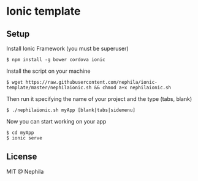 # Ionic template

## Setup

Install Ionic Framework (you must be superuser)

    $ npm install -g bower cordova ionic

Install the script on your machine

    $ wget https://raw.githubusercontent.com/nephila/ionic-template/master/nephilaionic.sh && chmod a+x nephilaionic.sh

Then run it specifying the name of your project and the type (tabs, blank)

    $ ./nephilaionic.sh myApp [blank|tabs|sidemenu]

Now you can start working on your app

    $ cd myApp
    $ ionic serve

## License

MIT @ Nephila